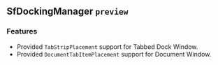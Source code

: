 ## SfDockingManager `preview`

### Features

*  Provided `TabStripPlacement` support for Tabbed Dock Window.
*  Provided `DocumentTabItemPlacement` support for Document Window.